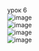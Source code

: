 урок 6
<br>
![image](https://user-images.githubusercontent.com/90381005/153756880-66dd4949-0bf1-4e7b-975b-d92f50687484.png)
<br>
![image](https://user-images.githubusercontent.com/90381005/153763158-59d0cfa2-acdd-40d3-bfc6-1608958d4456.png)
<br>
![image](https://user-images.githubusercontent.com/90381005/153773532-901092ce-e11e-442c-9645-80b08be135e3.png)
<br>
![image](https://user-images.githubusercontent.com/90381005/154097712-e7f1a20d-c774-444e-a182-a3aca7df8e3c.png)

